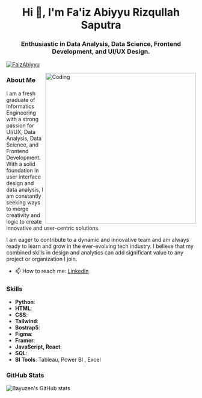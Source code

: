<h1 align="center">Hi 👋, I'm Fa'iz Abiyyu Rizqullah Saputra</h1>
<h3 align="center">Enthusiastic in Data Analysis, Data Science, Frontend Development, and UI/UX Design.</h3>
<!-- <p align="left"> <img src="https://komarev.com/ghpvc/?username=bayuzen19&label=Profile%20views&color=0e75b6&style=flat" alt="bayuzen19" /> </p> -->
<p align="left"> <a href="https://github.com/ryo-ma/github-profile-trophy"><img src="https://github-profile-trophy.vercel.app/?username=FaizAbiyyu" alt="FaizAbiyyu" /></a> </p>

<img align="right" alt="Coding" width="400" src="https://assets-global.website-files.com/5c19100c2b50073e6ee69da1/60d35967a853a1b14851703b_All%20the%20data%20(1).gif" />

### About Me
I am a fresh graduate of Informatics Engineering with a strong passion for UI/UX, Data Analysis, Data Science, and Frontend Development. With a solid foundation in user interface design and data analysis, I am constantly seeking ways to merge creativity and logic to create innovative and user-centric solutions.

I am eager to contribute to a dynamic and innovative team and am always ready to learn and grow in the ever-evolving tech industry. I believe that my combined skills in design and analytics can add significant value to any project or organization I join.
- 📫 How to reach me: [LinkedIn](https://www.linkedin.com/in/faiz-abiyyu-rizqullah-saputra-2a81a01b5/)

### Skills

- **Python**: 
- **HTML**: 
- **CSS**: 
- **Tailwind**: 
- **Bostrap5**: 
- **Figma**: 
- **Framer**: 
- **JavaScript, React**: 
- **SQL**: 
- **BI Tools**: Tableau, Power BI , Excel

### GitHub Stats

![Bayuzen's GitHub stats](https://github-readme-stats.vercel.app/api?username=FaizAbiyyu&show_icons=true&theme=radical)
